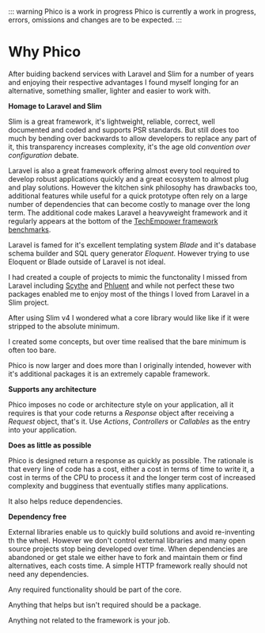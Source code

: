 ::: warning Phico is a work in progress
Phico is currently a work in progress, errors, omissions and changes are to be expected.
:::

# Why Phico
After buiding backend services with Laravel and Slim for a number of years and enjoying their respective advantages I found myself longing for an alternative, something smaller, lighter and easier to work with.

**Homage to Laravel and Slim**

Slim is a great framework, it's lightweight, reliable, correct, well documented and coded and supports PSR standards. But still does too much by bending over backwards to allow developers to replace any part of it, this transparency increases complexity, it's the age old _convention over configuration_ debate.

Laravel is also a great framework offering almost every tool required to develop robust applications quickly and a great ecosystem to almost plug and play solutions.
However the kitchen sink philosophy has drawbacks too, additional features while useful for a quick prototype often rely on a large number of dependencies that can become costly to manage over the long term.
The additional code makes Laravel a heavyweight framework and it regularly appears at the bottom of the [TechEmpower framework benchmarks](https://www.techempower.com/benchmarks/#hw=ph&test=composite&section=data-r22&l=zik073-cn3).

Laravel is famed for it's excellent templating system _Blade_ and it's database schema builder and SQL query generator _Eloquent_.
However trying to use Eloquent or Blade outside of Laravel is not ideal.

I had created a couple of projects to mimic the functonality I missed from Laravel including [Scythe](https://github.com/dijitaltrix/Scythe-View) and [Phluent](https://github.com/indgy/phluent) and while not perfect these two packages enabled me to enjoy most of the things I loved from Laravel in a Slim project.

After using Slim v4 I wondered what a core library would like like if it were stripped to the absolute minimum.

I created some concepts, but over time realised that the bare minimum is often too bare.

Phico is now larger and does more than I originally intended, however with it's additional packages it is an extremely capable framework.

**Supports any architecture**

Phico imposes no code or architecture style on your application, all it requires is that your code returns a _Response_ object after receiving a _Request_ object, that's it.
Use _Actions_, _Controllers_ or _Callables_ as the entry into your application.

**Does as little as possible**

Phico is designed return a response as quickly as possible.
The rationale is that every line of code has a cost, either a cost in terms of time to write it, a cost in terms of the CPU to process it and the longer term cost of increased complexity and bugginess that eventually stifles many applications.

It also helps reduce dependencies.

**Dependency free**

External libraries enable us to quickly build solutions and avoid re-inventing th the wheel.
However we don't control external libraries and many open source projects stop being developed over time.
When dependencies are abandoned or get stale we either have to fork and maintain them or find alternatives, each costs time.
A simple HTTP framework really should not need any dependencies.

Any required functionality should be part of the core.

Anything that helps but isn't required should be a package.

Anything not related to the framework is your job.
